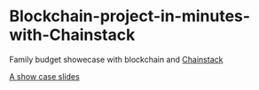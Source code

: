 # Blockchain-project-in-minutes-with-Chainstack
Family budget showecase with blockchain and [Chainstack](https://chainstack.com)

[A show case slides](https://speakerdeck.com/hayorov/family-budget-in-minutes-with-chainstack)
